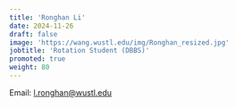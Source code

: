 ```yaml
---
title: 'Ronghan Li'
date: 2024-11-26
draft: false
image: 'https://wang.wustl.edu/img/Ronghan_resized.jpg'
jobtitle: 'Rotation Student (DBBS)'
promoted: true
weight: 80
---
```

Email: l.ronghan@wustl.edu
